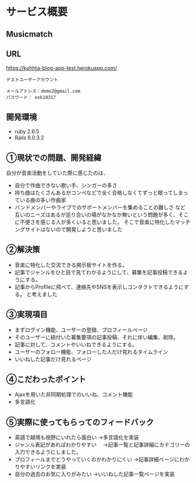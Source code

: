 # サービス概要
## Musicmatch

## URL
https://kohhta-blog-app-test.herokuapp.com/

```
テストユーザーアカウント

メールアドレス：demo2@gmail.com
パスワード： exk10317

```

## 開発環境
- ruby 2.6.5
- Rails 6.0.3.2


## ①現状での問題、開発経緯
自分が音楽活動をしていた際に感じたのは、
- 自分で作曲できない歌い手、シンガーの多さ
- 持ち曲はたくさんあるがコンペなどで全く合格しなくてずっと眠ってしまっている曲の多い作曲家
- バンドメンバーやライブでのサポートメンバーを集めることの難しさ
など互いのニーズはあるが巡り合いの場がなかなか無いという問題が多く、そこに不便さを感じる人が多くいると思いました。 そこで音楽に特化したマッチングサイトはないので開発しようと思いました

## ②解決策
- 音楽に特化した交流できる掲示板サイトを作る。
- 記事でジャンルをひと目で見てわかるようにして、募集を記事投稿できるようにする。
- 記事からProfileに飛べて、連絡先やSNSを表示しコンタクトできるようにする。 と考えました

## ③実現項目
- まずログイン機能、ユーザーの登録、プロフィールページ
- そのユーザーに紐付いた募集要項の記事投稿、それに伴い編集、削除。
- 記事に対して、コメントやいいねできるようにする。
- ユーザーのフォロー機能、フォローした人だけ見れるタイムライン
- いいねした記事だけ見れるページ

## ④こだわったポイント
- Ajaxを用いた非同期処理でのいいね、コメント機能
- 多言語化

## ⑤実際に使ってもらってのフィードバック
- 英語で越境も視野にいれたら面白い →多言語化を実装
- ジャンル表記があればわかりやすい　 →記事一覧と記事詳細にカテゴリーの入力できるようにしました。
- プロフィールまでどうやっていくのかわかりにくい →記事詳細ページにわかりやすいリンクを実装
- 自分の過去のお気に入りがみたい →いいねした記事一覧ページを実装


